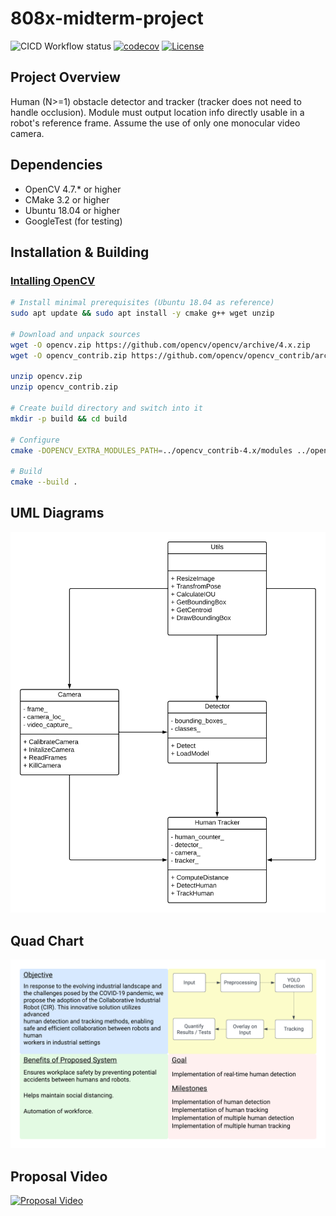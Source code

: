 # 808x-midterm-project

![CICD Workflow status](https://github.com/KshitijKarnawat/808x-midterm-project/actions/workflows/main.yml/badge.svg)
[![codecov](https://codecov.io/gh/KshitijKarnawat/808x-midterm-project/branch/main/graph/badge.svg)](https://codecov.io/gh/KshitijKarnawat/808x-midterm-project)
[![License](https://img.shields.io/badge/license-MIT-blue.svg)](LICENSE)

## Project Overview

Human (N>=1) obstacle detector and tracker (tracker does not need to handle occlusion).  Module must output location info directly usable in a robot's reference frame. Assume the use of only one monocular video camera.

## Dependencies

- OpenCV 4.7.* or higher
- CMake 3.2 or higher
- Ubuntu 18.04 or higher
- GoogleTest (for testing)

## Installation & Building

### [Intalling OpenCV](https://docs.opencv.org/4.x/d7/d9f/tutorial_linux_install.html)

```sh
# Install minimal prerequisites (Ubuntu 18.04 as reference)
sudo apt update && sudo apt install -y cmake g++ wget unzip

# Download and unpack sources
wget -O opencv.zip https://github.com/opencv/opencv/archive/4.x.zip
wget -O opencv_contrib.zip https://github.com/opencv/opencv_contrib/archive/4.x.zip

unzip opencv.zip
unzip opencv_contrib.zip

# Create build directory and switch into it
mkdir -p build && cd build

# Configure
cmake -DOPENCV_EXTRA_MODULES_PATH=../opencv_contrib-4.x/modules ../opencv-4.x

# Build
cmake --build .
```

## UML Diagrams

![UML Diagram](./etc/UML%20DIagrams/Class_UML_Diagram.png)

## Quad Chart

![Quad Chart](./etc/quad_chart.png)

## Proposal Video

[![Proposal Video](https://i9.ytimg.com/vi_webp/stZ0M5cbaZc/mq1.webp?sqp=CNyAvKkG-oaymwEmCMACELQB8quKqQMa8AEB-AH-CYAC0AWKAgwIABABGEwgXyhlMA8=&rs=AOn4CLDdHdtkntw7L618R1pgjqB7f9HwSw)](https://www.youtube.com/watch?v=stZ0M5cbaZc&ab_channel=KshitijKarnawat)
